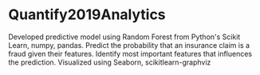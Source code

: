 # Quantify2019Analytics
Developed predictive model using Random Forest from Python's Scikit Learn, numpy, pandas.
Predict the probability that an insurance claim is a fraud given their features.
Identify most important features that influences the prediction.
Visualized using Seaborn, scikitlearn-graphviz

